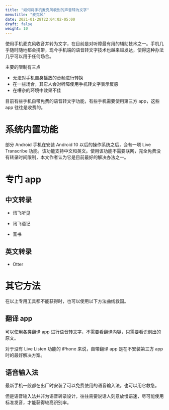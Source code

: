 ```yaml
---
title: "如何将手机麦克风收到的声音转为文字"
menutitle: "麦克风"
date: 2021-01-28T22:04:02-05:00
draft: false
weight: 10
---
```


使用手机麦克风收音并转为文字，在目前是对听障最有用的辅助技术之一。手机几乎随时随地都会携带，现今手机端的语音转文字技术也越来越发达，使得这种办法几乎可以用于任何场合。

主要的限制有三点

- 无法对手机自身播放的音频进行转换
- 在一些场合，其它人会对听障使用手机转文字表示反感
- 在嘈杂的环境中效果不佳

目前有些手机自带免费的语音转文字功能，有些手机需要使用第三方 app，这些 app 往往是收费的。

# 系统内置功能

部分 Android 手机在安装 Android 10 以后的操作系统之后，会有一项 Live Transcribe 功能。该功能支持中文和英文。使用该功能不需要联网，完全免费没有转录时间限制，本文作者认为它是目前最好的解决办法之一。

# 专门 app

## 中文转录

- 讯飞听见

- 讯飞语记

- 音书

## 英文转录

- Otter

# 其它方法

在以上专用工具都不能获得时，也可以使用以下方法曲线救国。

## 翻译 app

可以使用各类翻译 app 进行语音转文字，不需要看翻译内容，只需要看识别出的原文。

对于没有 Live Listen 功能的 iPhone 来说，自带翻译 app 是在不安装第三方 app 时的最好解决方案。

## 语音输入法

最新手机一般都在出厂时安装了可以免费使用的语音输入法。也可以用它救急。

但是语音输入法并非为语音转录设计，往往需要说话人刻意放慢语速，尽可能使用标准发音，才能获得较高识别率。


